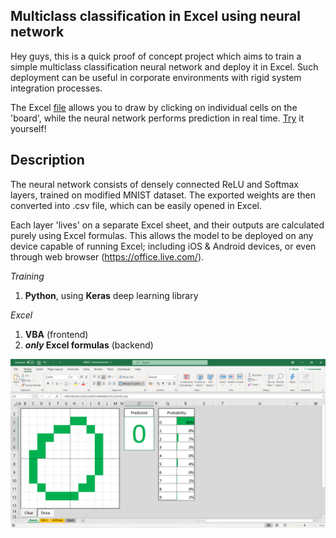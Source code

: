 ## Multiclass classification in Excel using neural network

Hey guys, this is a quick proof of concept project which aims to train a simple multiclass classification neural network and deploy it in Excel.
Such deployment can be useful in corporate environments with rigid system integration processes.

The Excel [file](MNIST_Dashboard.xlsm) allows you to draw by clicking on individual cells on the 'board', while the neural network performs prediction in real time. [Try](MNIST_Dashboard.xlsm) it yourself!


## Description

The neural network consists of densely connected ReLU and Softmax layers, trained on modified MNIST dataset. The exported weights are then converted into .csv file, which can be easily opened in Excel.

Each layer 'lives' on a separate Excel sheet, and their outputs are calculated purely using Excel formulas. This allows the model to be deployed on any device capable of running Excel; including iOS & Android devices, or even through web browser (https://office.live.com/).


*Training*
  1. **Python**, using **Keras** deep learning library

*Excel*
  1. **VBA** (frontend)
  2. **_only_ Excel formulas** (backend)

![](Preview.png)
